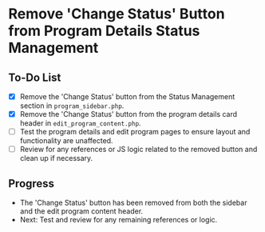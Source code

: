 # Remove 'Change Status' Button from Program Details Status Management

## To-Do List

- [x] Remove the 'Change Status' button from the Status Management section in `program_sidebar.php`.
- [x] Remove the 'Change Status' button from the program details card header in `edit_program_content.php`.
- [ ] Test the program details and edit program pages to ensure layout and functionality are unaffected.
- [ ] Review for any references or JS logic related to the removed button and clean up if necessary.

## Progress
- The 'Change Status' button has been removed from both the sidebar and the edit program content header.
- Next: Test and review for any remaining references or logic. 